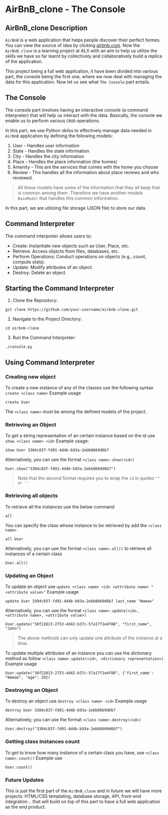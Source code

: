 # AirBnB_clone - The Console

## AirBnB_clone Description

`AirBnB` is a web application that helps people discover their perfect homes. You can view the source of idea by clicking [airbnb.com](https://www.airbnb.com/). Now the `AirBnB_clone` is a learning project at ALX with an aim to help us utilize the skills we have so far learnt by collectively and collaboratively build a replica of the application.

This project being a full web application, it have been divided into various part, the console being the first one, where we now deal with managing the data for this application. Now let us see what `The Console` part entails.

## The Console
The console part involves having an interactive console (a command interpreter) that will help us interact with the data. Basically, the console we enable us to perform various `CRUD` operations.

In this part, we use Python skilss to effectively manage data needed in `AirBnB` application by defining the following models:
1. User - Handles user information
2. State - Handles the state information
3. City - Handles the city information
4. Place - Handles the place information (the homes)
5. Amenity - This are the services that comes with the home you choose
6. Review - This handles all the information about place reviews and who reviewed.

> All these models have some of the information that they all keep that is common among them. Therefore we have another models `BaseModel` that handles this common information.

In this part, we are utilizing file storage (JSON file) to store our data. 

## Command Interpreter

The command interpreter allows users to:
- Create: Instantiate new objects such as User, Place, etc.
- Retrieve: Access objects from files, databases, etc.
- Perform Operations: Conduct operations on objects (e.g., count, compute stats).
- Update: Modify attributes of an object.
- Destroy: Delete an object.


## Starting the Command Interpreter
1. Clone the Repository: 
```
git clone https://github.com/your-username/airbnb-clone.git

```
2. Navigate to the Project Directory:
```
cd airbnb-clone
```
3. Run the Command Interpreter:
```
./console.py
```

## Using Command Interpreter

### Creating new object
To create a new instance of any of the classes use the following syntax `create <class name>`
Example usage
```
create User
```
The `<class name>` must be among the defined models of the project.

### Retrieving an Object
To get a string representation of an certain instance based on the id use `show <class name> <id>`
Example usage:
```
show User 3304c837-fd91-4d4b-b93a-2ebb8669d6b7
```

Alternatively, you can use the format `<class name>.show(<id>)`

```
User.show("3304c837-fd91-4d4b-b93a-2ebb8669d6b7")
```
> Note that the second format requires you to wrap the `id` in quotes `"" or ''`

### Retrieving all objects
To retrieve all the instances use the below command
```
all
```
You can specify the class whose instance to be retrieved by add the `<class name>`
```
all User
```

Alternatively, you can use the format `<class name>.all()` to retrieve all instances of a certain class
```
User.all()
```

### Updating an Object
To update an object use `update <class name> <id> <attribute name> "<attribute value>"`
Example usage
```
update User 3304c837-fd91-4d4b-b93a-2ebb8669d6b7 last_name "Wamae"
```

Alternatively, you can use the format `<class name>.update(<id>, <attribute name>, <attribute value>)`
```
User.update("38f22813-2753-4d42-b37c-57a17f1e4f88", "first_name", "John")
```
> The above methods can only update one attribute of the instance at a time.

To update multiple attributes of an instance you can use the dictionary method as follow
`<class name>.update(<id>, <dictionary representation>)`
Example usage
```
User.update("38f22813-2753-4d42-b37c-57a17f1e4f88", {'first_name': "Wamae", "age": 20})
```

### Destroying an Object
To destroy an object use `destroy <class name> <id>`
Example usage
```
destroy User 3304c837-fd91-4d4b-b93a-2ebb8669d6b7
```
Alternatively, you can use the format `<class name>.destroy(<id>)`
```
User.destroy("3304c837-fd91-4d4b-b93a-2ebb8669d6b7")
```

### Getting class instances count
To get to know how many instance of a certain class you have, use `<class name>.count()`
Example use
```
User.count()
```

### Future Updates
This is just the first part of the `AirBnB_clone` and in future we will have more projects: HTML/CSS templating, database storage, API, front-end integration… that will build on top of this part to have a full web application as the end product.
